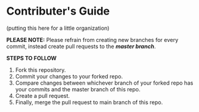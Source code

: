 # Contributer's Guide
(putting this here for a little organization)

**PLEASE NOTE:** Please refrain from creating new branches for every commit, instead create pull requests to the ***master branch***.

**STEPS TO FOLLOW**
1. Fork this repository.
2. Commit your changes to your forked repo.
3. Compare changes between whichever branch of your forked repo has your commits and the master branch of this repo.
4. Create a pull request.
5. Finally, merge the pull request to main branch of this repo.
